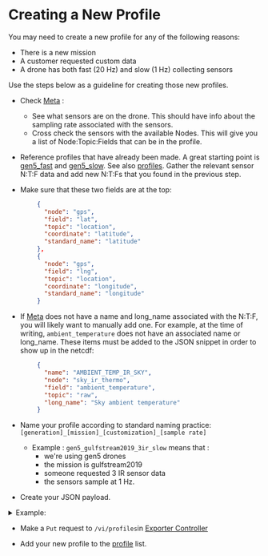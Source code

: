 # Creating a New Profile

You may need to create a new profile for any of the following reasons:
* There is a new mission
* A customer requested custom data
* A drone has both fast (20 Hz) and slow (1 Hz) collecting sensors

Use the steps below as a guideline for creating those new profiles.

* Check [Meta](https://meta.saildrone.com/drones?limit=500&offset=0&order_by=desc&sort_by=id) :
    * See what sensors are on the drone. This should have info about the sampling rate associated with the sensors.
    * Cross check the sensors with the available Nodes. This will give you a list of Node:Topic:Fields that can be in the profile.

*  Reference profiles that have already been made. A great starting point is [gen5_fast](https://exporter-controller.saildrone.com/v1/profiles/gen5_fast) and [gen5_slow](https://exporter-controller.saildrone.com/v1/profiles/gen5_slow). See also [profiles](profiles.md). Gather the relevant sensor N:T:F data and add new N:T:Fs that you found in the previous step.
*  Make sure that these two fields are at the top:
```json
        {
          "node": "gps",
          "field": "lat",
          "topic": "location",
          "coordinate": "latitude",
          "standard_name": "latitude"
        },
        {
          "node": "gps",
          "field": "lng",
          "topic": "location",
          "coordinate": "longitude",
          "standard_name": "longitude"
        }

```

* If [Meta](https://meta.saildrone.com/atoms) does not have a name and long_name associated with the N:T:F, you will likely want to manually add one. For example, at the time of writing, `ambient_temperature` does not have an associated name or long_name. These items must be added to the JSON snippet in order to show up in the netcdf:
```json
        {
          "name": "AMBIENT_TEMP_IR_SKY",
          "node": "sky_ir_thermo",
          "field": "ambient_temperature",
          "topic": "raw",
          "long_name": "Sky ambient temperature"
        }
```

* Name your profile according to standard naming practice: `[generation]_[mission]_[customization]_[sample rate]`
    * Example : `gen5_gulfstream2019_3ir_slow` means that :
        * we're using gen5 drones
        * the mission is gulfstream2019
        * someone requested 3 IR sensor data
        * the sensors sample at 1 Hz. 

* Create your JSON payload. 

 <details>
    <summary> Example: </summary>
    

```json
{
"name": "gen5_gulfstream2019_3ir_slow",
"title" : "Gulf Stream 2019 IR Thermo High Resolution Data",
"description": "Custom profile used for high res data delivery for the Gulf Stream 2019 Mission.",
  "created_by": 425,
"body":{
"variables" : [
{
"node": "gps",
"field": "lat",
"topic": "location",
"coordinate": "latitude",
"standard_name": "latitude"
},
{
"node": "gps",
"field": "lng",
"topic": "location",
"coordinate": "longitude",
"standard_name": "longitude"
},
{
"node": "sky_ir_thermo",
"topic": "raw",
"field": "temperature"
},
{
  "name": "AMBIENT_TEMP_IR_SKY",
  "long_name": "Sky ambient temperature",
"node": "sky_ir_thermo",
"topic": "raw",
"field": "ambient_temperature"
},
{
    "name": "RADIANCE_IR_SKY",
  "long_name": "Sky radiance",
"node": "sky_ir_thermo",
"topic": "raw",
"field": "radiance"
},
{
  "name": "TEMP_IR_SKY",
  "long_name": "Sky temperature",
"node": "sea_ir_thermo",
"topic": "raw",
"field": "temperature"
},
{
  "name": "AMBIENT_TEMP_IR_SEA",
  "long_name": "Hull ambient temperature",
"node": "sea_ir_thermo",
"topic": "raw",
"field": "ambient_temperature"
},
{
    "name": "RADIANCE_IR_SEA",
  "long_name": "Hull radiance",
"node": "sea_ir_thermo",
"topic": "raw",
"field": "radiance"
},
{
  "name" : "TEMP_IR_WING",
  "long_name": "Wing Skin temperature",
"node": "ir_thermo",
"topic": "raw",
"field": "temperature"
},
{
  "name": "AMBIENT_TEMP_IR_WING",
  "long_name": "Wing ambient temperature",
"node": "ir_thermo",
"topic": "raw",
"field": "ambient_temperature"
},
{
      "name": "RADIANCE_IR_WING",
  "long_name": "Wing radiance",
"node": "ir_thermo",
"topic": "raw",
"field": "radiance"
},
{
"node": "bosun",
"field": "roll",
"topic": "data"
},
{
"node": "bosun",
"field": "pitch",
"topic": "data"
},
{
"node": "bosun",
"field": "yaw",
"topic": "data"
},
{
"node": "bosun",
"field": "wing_roll",
"topic": "data"
},
{
"node": "bosun",
"field": "wing_pitch",
"topic": "data"
},
{
"node": "bosun",
"field": "wing_yaw",
"topic": "data"
},
{
"name": "INS_HULL_VEL_E",
"node": "imu_hull",
"field": "ins_velocity_e",
"topic": "velocity",
"long_name": "INS hull velocity E"
},
{
"name": "INS_HULL_VEL_N",
"node": "imu_hull",
"field": "ins_velocity_n",
"topic": "velocity",
"long_name": "INS hull velocity N"
},
{
"name": "INS_HULL_VEL_U",
"node": "imu_hull",
"field": "ins_velocity_d",
"topic": "velocity",
"long_name": "INS hull velocity U",
"transformation": "*-1"
},
{
"name": "INS_HULL_QUAT_W",
"node": "imu_hull",
"field": "rot_quat_w",
"topic": "rot",
"long_name": "INS hull quaternion W"
},
{
"name": "INS_HULL_QUAT_X",
"node": "imu_hull",
"field": "rot_quat_x",
"topic": "rot",
"long_name": "INS hull quaternion X"
},
{
"name": "INS_HULL_QUAT_Y",
"node": "imu_hull",
"field": "rot_quat_y",
"topic": "rot",
"long_name": "INS hull quaternion Y"
},
{
"name": "INS_HULL_QUAT_Z",
"node": "imu_hull",
"field": "rot_quat_z",
"topic": "rot",
"long_name": "INS hull quaternion Z"
},
{
"name": "INS_WING_VEL_E",
"node": "imu_wing",
"field": "ins_velocity_e",
"topic": "velocity",
"long_name": "INS wing velocity E"
},
{
"name": "INS_WING_VEL_N",
"node": "imu_wing",
"field": "ins_velocity_n",
"topic": "velocity",
"long_name": "INS wing velocity N"
},
{
"name": "INS_WING_VEL_U",
"node": "imu_wing",
"field": "ins_velocity_d",
"topic": "velocity",
"long_name": "INS wing velocity U",
"transformation": "*-1"
},
{
"name": "INS_WING_QUAT_W",
"node": "imu_wing",
"field": "rot_quat_w",
"topic": "rot",
"long_name": "INS wing quaternion W"
},
{
"name": "INS_WING_QUAT_X",
"node": "imu_wing",
"field": "rot_quat_x",
"topic": "rot",
"long_name": "INS wing quaternion X"
},
{
"name": "INS_WING_QUAT_Y",
"node": "imu_wing",
"field": "rot_quat_y",
"topic": "rot",
"long_name": "INS wing quaternion Y"
},
{
"name": "INS_WING_QUAT_Z",
"node": "imu_wing",
"field": "rot_quat_z",
"topic": "rot",
"long_name": "INS wing quaternion Z"
}
]
}
}
```
</details>

* Make a `Put` request to `/vi/profiles`in [Exporter Controller](https://exporter-controller.saildrone.com/api-docs#/)

* Add your new profile to the [profile](profile.md) list.